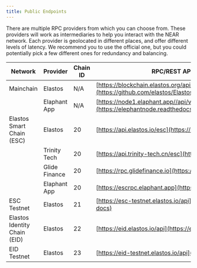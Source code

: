 ```yaml
---
title: Public Endpoints
---
```


There are multiple RPC providers from which you can choose from. These providers will work as intermediaries to help you interact with the NEAR network. Each provider is geolocated in different places, and offer different levels of latency. We recommend you to use the official one, but you could potentially pick a few different ones for redundancy and balancing.

| Network                      | Provider      | Chain ID | RPC/REST API URL (Link to docs)                                                                                  | Explorer URL                    |
| ---------------------------- | ------------- | -------- | ---------------------------------------------------------------------------------------------------------------- | ------------------------------- |
| Mainchain                    | Elastos       | N/A      | [https://blockchain.elastos.org/api/v1/](https://github.com/elastos/Elastos.ELA/blob/master/docs/Restful_API.md) | https://blockchain.elastos.org  |
|                              | Elaphant App  | N/A      | [https://node1.elaphant.app//api/v1/](https://elephantnode.readthedocs.io/en/latest/)                            |                                 |
| Elastos Smart Chain (ESC)    | Elastos       | 20       | [https://api.elastos.io/esc](https://esc.elastos.io/api-docs)                                                    | https://esc.elastos.io          |
|                              | Trinity Tech  | 20       | [https://api.trinity-tech.cn/esc](https://esc.elastos.io/api-docs)                                               |                                 |
|                              | Glide Finance | 20       | [https://rpc.glidefinance.io](https://esc.elastos.io/api-docs)                                                   |                                 |
|                              | Elaphant App  | 20       | [https://escrpc.elaphant.app](https://esc.elastos.io/api-docs)                                                   |                                 |
| ESC Testnet                  | Elastos       | 21       | [https://esc-testnet.elastos.io/api](https://esc-testnet.elastos.io/api-docs)                                    | https://esc-testnet.elastos.io/ |
| Elastos Identity Chain (EID) | Elastos       | 22       | [https://eid.elastos.io/api](https://eid.elastos.io/api-docs)                                                    | https://eid.elastos.io/         |
| EID Testnet                  | Elastos       | 23       | [https://eid-testnet.elastos.io/api](https://eid-testnet.elastos.io/api-docs)                                    | https://eid-testnet.elastos.io/ |
